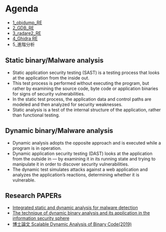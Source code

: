 
# Agenda
- [1_objdump_RE](https://github.com/8wingflying/NTHU2021/blob/main/week3_20211001/2_Basic%20Reverse%20Engineering/1_objdump_RE.md)
- [2_GDB_RE](https://github.com/8wingflying/NTHU2021/blob/main/week3_20211001/2_Basic%20Reverse%20Engineering/2_GDB_RE.md)
- [3_radare2_RE](https://github.com/8wingflying/NTHU2021/blob/main/week3_20211001/2_Basic%20Reverse%20Engineering/3_radare2_RE.md)
- [4_Ghidra RE](https://github.com/8wingflying/NTHU2021/blob/main/week3_20211001/2_Basic%20Reverse%20Engineering/4_Ghidra_RE.md)
- 5_進階分析

## Static binary/Malware  analysis
- Static application security testing (SAST) is a testing process that looks at the application from the inside out.
- This test process is performed without executing the program, but rather by examining the source code, byte code or application binaries for signs of security vulnerabilities.
- In the static test process, the application data and control paths are modeled and then analyzed for security weaknesses.
- Static analysis is a test of the internal structure of the application, rather than functional testing. 

## Dynamic binary/Malware analysis

- Dynamic analysis adopts the opposite approach and is executed while a program is in operation. 
- Dynamic application security testing (DAST) looks at the application from the outside in — by examining it in its running state and trying to manipulate it in order to discover security vulnerabilities.
- The dynamic test simulates attacks against a web application and analyzes the application’s reactions, determining whether it is vulnerable.

## Research PAPERs

- [Integrated static and dynamic analysis for malware detection](https://core.ac.uk/download/pdf/81971921.pdf)
- [The technique of dynamic binary analysis and its application in the information security sphere](https://ieeexplore.ieee.org/document/6624963)
- [博士論文 Scalable Dynamic Analysis of Binary Code(2019)](https://www.diva-portal.org/smash/get/diva2:1343472/FULLTEXT01.pdf)
